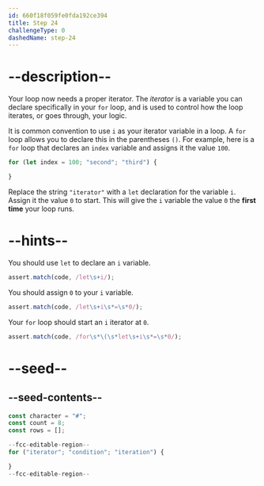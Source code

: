 ```yaml
---
id: 660f18f059fe0fda192ce394
title: Step 24
challengeType: 0
dashedName: step-24
---
```


# --description--

Your loop now needs a proper iterator. The <dfn>iterator</dfn> is a variable you can declare specifically in your `for` loop, and is used to control how the loop iterates, or goes through, your logic.

It is common convention to use `i` as your iterator variable in a loop. A `for` loop allows you to declare this in the parentheses `()`. For example, here is a `for` loop that declares an `index` variable and assigns it the value `100`.

```js
for (let index = 100; "second"; "third") {

}
```

Replace the string `"iterator"` with a `let` declaration for the variable `i`. Assign it the value `0` to start. This will give the `i` variable the value `0` the **first time** your loop runs.

# --hints--

You should use `let` to declare an `i` variable.

```js
assert.match(code, /let\s+i/);
```

You should assign `0` to your `i` variable.

```js
assert.match(code, /let\s+i\s*=\s*0/);
```

Your `for` loop should start an `i` iterator at `0`.

```js
assert.match(code, /for\s*\(\s*let\s+i\s*=\s*0/);
```

# --seed--

## --seed-contents--

```js
const character = "#";
const count = 8;
const rows = [];

--fcc-editable-region--
for ("iterator"; "condition"; "iteration") {

}
--fcc-editable-region--
```
